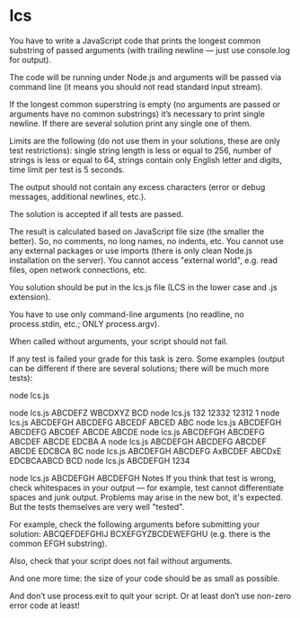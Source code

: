 # lcs
You have to write a JavaScript code that prints the longest common substring of passed arguments (with trailing newline — just use console.log for output).

The code will be running under Node.js and arguments will be passed via command line (it means you should not read standard input stream).

If the longest common superstring is empty (no arguments are passed or arguments have no common substrings) it’s necessary to print single newline. If there are several solution print any single one of them.

Limits are the following (do not use them in your solutions, these are only test restrictions): single string length is less or equal to 256, number of strings is less or equal to 64, strings contain only English letter and digits, time limit per test is 5 seconds.

The output should not contain any excess characters (error or debug messages, additional newlines, etc.).

The solution is accepted if all tests are passed. 

The result is calculated based on JavaScript file size (the smaller the better). So, no comments, no long names, no indents, etc.
You cannot use any external packages or use imports (there is only clean Node.js installation on the server). You cannot access "external world", e.g. read files, open network connections, etc.

You solution should be put in the lcs.js file (LCS in the lower case and .js extension).

You have to use only command-line arguments (no readline, no process.stdin, etc.; ONLY process.argv).

When called without arguments, your script should not fail.

If any test is failed your grade for this task is zero.
Some examples (output can be different if there are several solutions; there will be much more tests):

node lcs.js

node lcs.js ABCDEFZ WBCDXYZ
BCD
node lcs.js 132 12332 12312
1
node lcs.js ABCDEFGH ABCDEFG ABCEDF ABCED
ABC
node lcs.js ABCDEFGH ABCDEFG ABCDEF ABCDE
ABCDE
node lcs.js ABCDEFGH ABCDEFG ABCDEF ABCDE EDCBA
A
node lcs.js ABCDEFGH ABCDEFG ABCDEF ABCDE EDCBCA
BC
node lcs.js ABCDEFGH ABCDEFG AxBCDEF ABCDxE EDCBCAABCD
BCD
node lcs.js ABCDEFGH 1234

node lcs.js ABCDEFGH
ABCDEFGH
Notes
If you think that test is wrong, check whitespaces in your output — for example, test cannot differentiate spaces and junk output. Problems may arise in the new bot, it's expected. But the tests themselves are very well "tested".

For example, check the following arguments before submitting your solution: ABCQEFDEFGHIJ BCXEFGYZBCDEWEFGHU (e.g. there is the common EFGH substring).

Also, check that your script does not fail without arguments.

And one more time: the size of your code should be as small as possible.

And don’t use process.exit to quit your script. Or at least don’t use non-zero error code at least!
